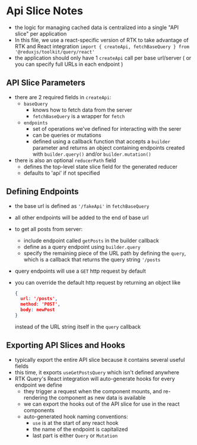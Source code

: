 # Api Slice Notes
- the logic for managing cached data is centralized into a single "API slice" per application
- In this file, we use a react-specific version of RTK to take advantage of RTK and React integration 
  `import { createApi, fetchBaseQuery } from '@reduxjs/toolkit/query/react'`
- the application should only have 1 `createApi` call per base url/server ( or you can specify full URLs in each endpoint )

## API Slice Parameters

- there are 2 required fields in `createApi`:
  - `baseQuery`
    - knows how to fetch data from the server
    - `fetchBaseQuery` is a wrapper for `fetch`
  - `endpoints`
    - set of operations we've defined for interacting with the serer
    - can be queries or mutations
    - defined using a callback function that accepts a `builder` parameter and returns an object containing endpoints created with `builder.query()` and/or `builder.mutation()`
- there is also an optional `reducerPath` field
  - defines the top-level state slice field for the generated reducer
  - defaults to 'api' if not specified

## Defining Endpoints

- the base url is defined as `'/fakeApi'` in `fetchBaseQuery`

- all other endpoints will be added to the end of base url

- to get all posts from server:

  - include endpoint called `getPosts` in the builder callback
  - define as a query endpoint using `builder.query`
  - specify the remaining piece of the URL path by defining the `query`, which is a callback that returns the query string `'/posts`

- query endpoints will use a `GET` http request by default

- you can override the default http request by returning an object like
  ```json
  {
  	url: '/posts',
  	method: 'POST',
  	body: newPost
  }
  ```

  instead of the URL string itself in the `query` callback

## Exporting API Slices and Hooks

- typically export the entire API slice because it contains several useful fields
- this time, it exports `useGetPostsQuery` which isn't defined anywhere
- RTK Query's React integration will auto-generate hooks for every endpoint we define
  - they trigger a request when the component mounts, and re-rendering the component as new data is available
  - we can export the hooks out of the API slice for use in the react components
  - auto-generated hook naming conventions:
    - `use` is at the start of any react hook
    - the name of the endpoint is capitalized
    - last part is either `Query` or `Mutation`
